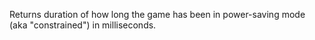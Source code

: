 Returns duration of how long the game has been in power-saving mode (aka "constrained") in milliseconds.